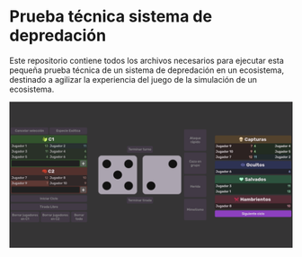 # Prueba técnica sistema de depredación
Este repositorio contiene todos los archivos necesarios para ejecutar esta pequeña prueba técnica de un sistema de depredación en un
ecosistema, destinado a agilizar la experiencia del juego de la simulación de un ecosistema.

![In-game screenshot](/imgs/inGameScreenshot.png)
